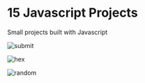 

# 15 Javascript Projects
<p>Small projects built with Javascript</p>

![submit](https://user-images.githubusercontent.com/82509653/180611368-63b0a47c-ad25-4a26-9709-be56c21d79e8.PNG)

![hex](https://user-images.githubusercontent.com/82509653/180611398-fe30a365-f916-4c72-91db-2ed662901142.PNG)

![random](https://user-images.githubusercontent.com/82509653/180611432-ecefca49-1c09-4cfe-b1d4-6afb7f72b61b.PNG)
